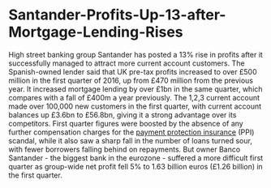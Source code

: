 # Santander-Profits-Up-13-after-Mortgage-Lending-Rises
<p>
High street banking group Santander has posted a 13% rise in profits after it successfully managed to attract more current account customers. 
The Spanish-owned lender said that UK pre-tax profits increased to over £500 million in the first quarter of 2016, up from £470 million from the previous year.
It increased mortgage lending by over £1bn in the same quarter, which compares with a fall of £400m a year previously.
The 1,2,3 current account made over 100,000 new customers in the first quarter, with current account balances up £3.6bn to £56.8bn, giving it a strong advantage over its competitors.
First quarter figures were boosted by the absence of any further compensation charges for the <a href="http://www.ppirefund.co.uk/">payment protection insurance</a> (PPI) scandal, while it also saw a sharp fall in the number of loans turned sour, with fewer borrowers falling behind on repayments.
But owner Banco Santander - the biggest bank in the eurozone - suffered a more difficult first quarter as group-wide net profit fell 5% to 1.63 billion euros (£1.26 billion) in the first quarter.
</p>
